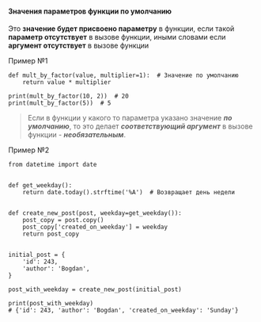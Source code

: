 #### **Значения параметров функции по умолчанию**

Это **значение будет присвоено параметру** в функции, если такой **параметр отсутствует** в вызове функции, иными словами если **аргумент отсутствует** в вызове функции

Пример №1
```
def mult_by_factor(value, multiplier=1):  # Значение по умолчанию
	return value * multiplier

print(mult_by_factor(10, 2))  # 20
print(mult_by_factor(5))  # 5
```
> Если в функции у какого то параметра указано значение ***по умолчанию***, то это делает ***соответствующий аргумент*** в вызове функции - ***необязательным***. 

Пример №2
```
from datetime import date


def get_weekday():
	return date.today().strftime('%A')  # Возвращает день недели


def create_new_post(post, weekday=get_weekday()):
	post_copy = post.copy()
	post_copy['created_on_weekday'] = weekday
	return post_copy


initial_post = {
	'id': 243,
	'author': 'Bogdan',
}

post_with_weekday = create_new_post(initial_post)

print(post_with_weekday)
# {'id': 243, 'author': 'Bogdan', 'created_on_weekday': 'Sunday'}
```
